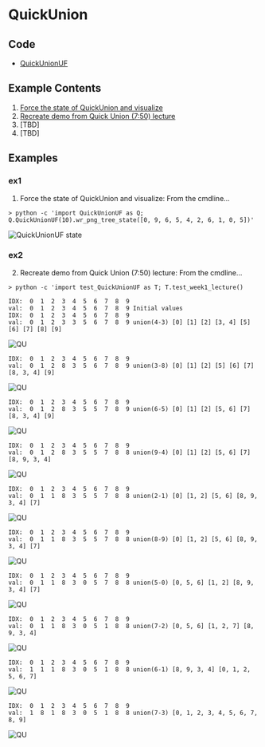 # QuickUnion

## Code
  * [QuickUnionUF](../QuickUnionUF.py)

## Example Contents
  1. [Force the state of QuickUnion and visualize](#ex1)
  2. [Recreate demo from Quick Union (7:50) lecture](#ex2)
  3. [TBD]
  4. [TBD]

## Examples
### ex1
1. <a href="ex1"></a> Force the state of QuickUnion and visualize: From the cmdline...   
```
> python -c 'import QuickUnionUF as Q; Q.QuickUnionUF(10).wr_png_tree_state([0, 9, 6, 5, 4, 2, 6, 1, 0, 5])'
```    
![QuickUnionUF state](./images/state_QuickUnionUF_0_9_6_5_4_2_6_1_0_5.png)


### ex2
2. <a href="ex2"></a>Recreate demo from Quick Union (7:50) lecture: From the cmdline...
```
> python -c 'import test_QuickUnionUF as T; T.test_week1_lecture()

IDX:  0  1  2  3  4  5  6  7  8  9    
val:  0  1  2  3  4  5  6  7  8  9 Initial values    
IDX:  0  1  2  3  4  5  6  7  8  9    
val:  0  1  2  3  3  5  6  7  8  9 union(4-3) [0] [1] [2] [3, 4] [5] [6] [7] [8] [9]    
```    
![QU](./images/QU_demo_step0.png)    
```
IDX:  0  1  2  3  4  5  6  7  8  9    
val:  0  1  2  8  3  5  6  7  8  9 union(3-8) [0] [1] [2] [5] [6] [7] [8, 3, 4] [9]    
```    
![QU](./images/QU_demo_step1.png)    
```
IDX:  0  1  2  3  4  5  6  7  8  9    
val:  0  1  2  8  3  5  5  7  8  9 union(6-5) [0] [1] [2] [5, 6] [7] [8, 3, 4] [9]    
```    
![QU](./images/QU_demo_step2.png)    
```
IDX:  0  1  2  3  4  5  6  7  8  9    
val:  0  1  2  8  3  5  5  7  8  8 union(9-4) [0] [1] [2] [5, 6] [7] [8, 9, 3, 4]    
```    
![QU](./images/QU_demo_step3.png)    
```
IDX:  0  1  2  3  4  5  6  7  8  9    
val:  0  1  1  8  3  5  5  7  8  8 union(2-1) [0] [1, 2] [5, 6] [8, 9, 3, 4] [7]    
```    
![QU](./images/QU_demo_step4.png)    
```
IDX:  0  1  2  3  4  5  6  7  8  9    
val:  0  1  1  8  3  5  5  7  8  8 union(8-9) [0] [1, 2] [5, 6] [8, 9, 3, 4] [7]    
```    
![QU](./images/QU_demo_step5.png)    
```
IDX:  0  1  2  3  4  5  6  7  8  9    
val:  0  1  1  8  3  0  5  7  8  8 union(5-0) [0, 5, 6] [1, 2] [8, 9, 3, 4] [7]    
```    
![QU](./images/QU_demo_step6.png)    
```
IDX:  0  1  2  3  4  5  6  7  8  9    
val:  0  1  1  8  3  0  5  1  8  8 union(7-2) [0, 5, 6] [1, 2, 7] [8, 9, 3, 4]    
```    
![QU](./images/QU_demo_step7.png)    
```
IDX:  0  1  2  3  4  5  6  7  8  9    
val:  1  1  1  8  3  0  5  1  8  8 union(6-1) [8, 9, 3, 4] [0, 1, 2, 5, 6, 7]    
```    
![QU](./images/QU_demo_step8.png)    
```
IDX:  0  1  2  3  4  5  6  7  8  9    
val:  1  8  1  8  3  0  5  1  8  8 union(7-3) [0, 1, 2, 3, 4, 5, 6, 7, 8, 9]    
```    
![QU](./images/QU_demo_step9.png)    


